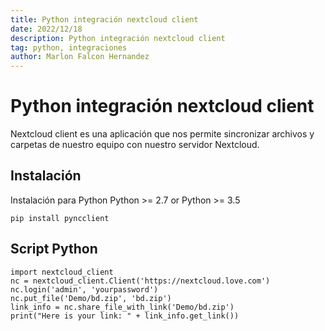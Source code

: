```yaml
---
title: Python integración nextcloud client
date: 2022/12/18
description: Python integración nextcloud client
tag: python, integraciones
author: Marlon Falcon Hernandez
---
```


# Python integración nextcloud client
Nextcloud client es una aplicación que nos permite sincronizar archivos y carpetas de nuestro equipo con nuestro servidor Nextcloud.

## Instalación
Instalación para Python
Python >= 2.7 or Python >= 3.5
```
pip install pyncclient
```

## Script Python
```
import nextcloud_client
nc = nextcloud_client.Client('https://nextcloud.love.com')
nc.login('admin', 'yourpassword')
nc.put_file('Demo/bd.zip', 'bd.zip')
link_info = nc.share_file_with_link('Demo/bd.zip')
print("Here is your link: " + link_info.get_link())
```